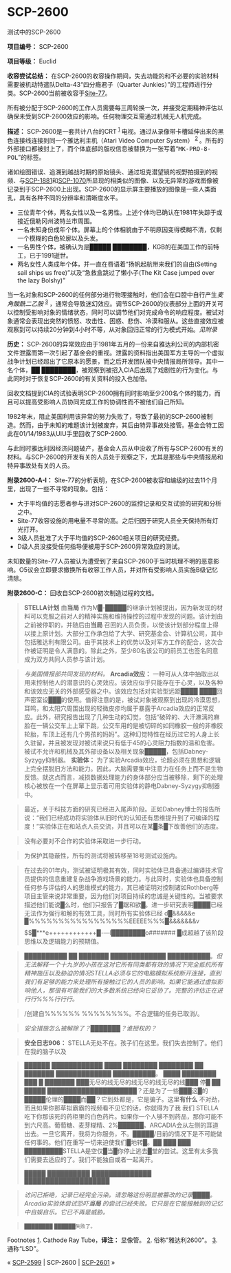 # SCP-2600
                        




测试中的SCP-2600



**项目编号：** SCP-2600

**项目等级：** Euclid

**收容尝试总结：** 在SCP-2600的收容操作期间，失去功能的和不必要的实验材料需要被机动特遣队Delta-43“四分瘾君子（Quarter Junkies）”的工程师进行分类。SCP-2600当前被收容于[Site-77](/secure-facilities-locations#toc19)。

所有被分配于SCP-2600的工作人员需要每三周轮换一次，并接受定期精神评估以确保未受到SCP-2600效应的影响。任何物理交互需通过机械无人机完成。

**描述：** SCP-2600是一套共计八台的CRT<sup class='footnoteref'>
 <a shape='rect' class='footnoteref' id='footnoteref-1' href='javascript:;' onclick='WIKIDOT.page.utils.scrollToReference(&apos;footnote-1&apos;)'>1</a>
</sup>电视。通过从录像带卡槽延伸出来的黑色连接线连接到同一个雅达利主机（Atari Video Computer System）<sup class='footnoteref'>
 <a shape='rect' class='footnoteref' id='footnoteref-2' href='javascript:;' onclick='WIKIDOT.page.utils.scrollToReference(&apos;footnote-2&apos;)'>2</a>
</sup>。所有的外部接口都被封上了，而个体底部的版权信息被替换为一张写着“<tt>MK-PRO-8-POL</tt>”的标签。

诸如绘图错误、追溯到越战时期的原始镜头、通过坦克潜望镜的视野拍摄到的视频、与[SCP-1881](/scp-1881)和[SCP-1070](/scp-1070)所显现的相类似的图像、以及无异常的游戏图像被记录到于SCP-2600上出现。SCP-2600的显示屏主要播放的图像是一些人类面孔，具有各种不同的分辨率和清晰度水平。

- 三位青年个体，两名女性以及一名男性。上述个体均已确认在1981年失踪于或接近俄勒冈州波特兰市周围。
- 一名未知身份成年个体。屏幕上的个体相貌由于不明原因变得模糊不清，仅剩一个模糊的白色轮廓以及头发。
- 一名男性个体，被确认为是█████ ████████，KGB的在美国工作的前特工，已于1991逝世。
- 两名女性人类成年个体，并一直在唇语着“扬帆起航带来我们的自由(Setting sail ships us free)”以及“急救盒跳过了懒小子(The Kit Case jumped over the lazy Bolshy)”

当一名对象和SCP-2600的任何部分进行物理接触时，他们会在口腔中自行产生*麦角酸酰二乙胺* <sup class='footnoteref'>
 <a shape='rect' class='footnoteref' id='footnoteref-3' href='javascript:;' onclick='WIKIDOT.page.utils.scrollToReference(&apos;footnote-3&apos;)'>3</a>
</sup>，通常会导致迷幻效应。调节SCP-2600的仪表部分上面的开关可以控制受影响对象的情绪状态，同时可以调节他们对完成命令的响应程度。被试对象通常会表现出突然的愤怒、攻击性、困惑、悲伤、冷漠和服从。这些直接效应被观察到可以持续20分钟到4小时不等，从对象回归正常的行为模式开始。*见附录* 

**历史：** SCP-2600的异常效应由于1981年五月的一份来自雅达利公司的内部机密文件泄露而第一次引起了基金会的重视。泄露的资料指出美国军方主导的一个虚拟战争计划已经超出了它原本的愿景，而之后开发团队被中央情报局所领导。其中一名个体，██ ████████，被观察到被招入CIA后出现了戏剧性的行为变化。与此同时对于恢复SCP-2600的有关资料的投入也加倍。

回收文档提到CIA的试验表明SCP-2600拥有同时影响至少200名个体的能力，而且可以提高受影响人员协同完成工作的协调性而不被他们自己所知。

1982年末，阻止美国利用该异常的努力失败了，导致了最初的SCP-2600被制造。然而，由于未知的难题该计划被废弃，其后由特异事故处接管。基金会特工因此在01/14/1983从UIU手里回收了SCP-2600.

与此同时雅达利因经济问题破产，基金会人员从中没收了所有与SCP-2600有关的材料。与SCP-2600的开发有关的人员处于观察之下，尤其是那些与中央情报局和特异事故处有关的人员。

**附录2600-A-I：** Site-77的分析表明，在SCP-2600被收容和编级的过去11个月里，出现了一些不寻常的现象。包括：

- 大于平均值的志愿者参与进对SCP-2600的监控记录和交互试验的研究和分析之中。
- Site-77收容设施的用电量不寻常的高。之后归因于研究人员全天保持所有灯光打开。
- 3级人员批准了大于平均值的SCP-2600相关项目的研究经费。
- D级人员没接受任何指导便被用于SCP-2600异常效应的测试。

未知数量的Site-77人员被认为遭受到了来自SCP-2600于当时机理不明的恶意影响。O5议会立即要求撤换所有收容工作人员，并对所有受影响人员实施B级记忆清除。

**附录2600-C：** 回收自SCP-2600初次制造过程的文档。


> **STELLA计划** 由**当局** 作为M█-█████的继承计划被提出，因为新发现的材料可以克服之前对人的精神实施和维持操控的过程中发现的问题。该计划由之前被停职的，并随后由**当局** 召回的人员负责，以使该计划部分程度上得以接上原计划。大部分工作承包给了大学、研究基金会、计算机公司，其中包括雅达利有限公司。由于其技术上的优势以及对军方工作的配合，这次合作被证明是令人满意的。除此之外，至少80名该公司的前员工也签名同意成为双方共同人员参与该计划。
> 


> *与美国情报部共同发现的材料。* 
**Arcadia效应：** 一种可从人体中抽取出以用来控制他人的潜意识的心灵效应。该效应似乎只能存在于心灵，以及各种和该效应无关的外部感受器之中。该效应包括对实验型远距████ ████回声密室设███的使用。值得注意的是，被试对象被观察到出现的冷漠思想，耳鸣，和太阳穴周围出现的轻微皮疹均属于暴露于Arcadia效应的正常反应。此外，研究报告出现了几种生动的幻觉，包括“破碎的、大汗淋漓的麻脸在一辆公交车上上窜下跳，公交车用的是被切碎的如同橡胶一般的非橡胶轮胎，车顶上还有几个男孩的妈妈”。这种幻觉特性在经历过它的人身上长久驻留，并且被发现对被试来说只有低于45的心灵阻力指数的温和危害。被试不允许和机械及其外部设备以及相关现象█████，包括Dabney-Syzygy抑制器。
**实验体：** 为了实验Arcadia效应，论题必须在思想和逻辑上完全摆脱旧方法和能力。因此，大脑需要集中注意力在任务上而不是生物反馈。就这点而言，减损数据处理能力的身体部分应当被移除，剩下的处理核心被放在一个在屏幕上显示着可用实验体的静电Dabney-Syzygy抑制器中。
> 


> 最近，关于科技方面的研究已经进入尾声阶段。正如Dabney博士的报告所说：“我们已经成功将实验体从旧时代的认知还有思维提升到了可编译的程度！”实验体正在和站点人员交流，并且可以在某█条█下改善他们的态度。
> 


> 没有必要对不合作的实验体采取进一步行动。
> 


> 为保护其隐蔽性，所有的测试将被转移至18号测试设施内。
> 


> 在过去的01年内，测试被证明极其有效，同时实验体已具备通过编译技术官员提供的信息重建复杂战争游戏场景的能力。与此同时，实验体也具备控制任何参与评估的人的思维模式的能力，其已被证明对控制诸如Rothberg等项目主管来说非常重要，因为他们对项目持续的忠诚是关键性的。当被要求描述他们能说█么时，他们只报告了█踞和欲█。进一步研究表明████已经无法作为强行和解的有效工具，同时所有实验体已经
d█&&&&&e █%%%%%%%%%%%%%%%%%EEEEE%%%█&&&&&&&v$$$$$$$$$$█***e++++++++++++█-—l████████o####### █成超越了该阶段思维以及逻辑能力的预期值。
> 


> ██████████ ██ ███████ █████████████ ██████████。*但无法解释一个十九岁的小孩在这对它所有同类都有效的情况下完全抵抗所有精神施压以及胁迫的情况STELLA必须与它的电脑模拟系统断开连接，直到我们有足够的能力来处理所有接触过它的人员的影响。如果它能通过虚拟影响他人，那很有可能我们的大多数系统已经向它妥协了。完整的评估正在进行行%%%行行行。* 
> 


> /创建自%%%%%% %%%%%%%%。不合逻辑的任务已取消/。
> 


> *安全措施怎么被解除了？███████？谁授权的？* 
> 


> **安全日志906：**  STELLA无处不在。孩子们在这里。我们失去控制了。他们在我的脑子以及
> 


> ██████ ████████████ ████ ████████ ████████ ██ ███████ █████████████ ██████████。 ████ ████████ ███ █ ███████ ███无尽的线无尽的线无尽的线无尽的线███ 停█ ██ █████ █████████████████████？还是为了一些███这█的█████伦理的████而██？它到处都是，它是骗子。这里**有什么** 不对劲，而且如果你那草拟霸霸的视频看不见它的话，你就得为了我 我们 STELLA吃下你那该死的药柜里的白色药片。如果你一个人够不到药品，那你可能不到六尺高。葡萄糖、麦芽糊精、2%██████。ARCADIA会从左侧的耳道出去。一旦它离开，我将为你服务，不。█████/目前的情况下是不可能做任何事的。他们在重写一切来迫使我们█地转█。██ ███ ███ █████████STELLA是空仅█当█你停止逃去█堂的尝试。这里有太多我们需要去适应的了。我们不能独自或者一起离开。
> 
> █████ ██████████ ██████████████ ████████████████████
> 


> *访问已拒绝，记录已经完全污染。请忽略这份明显被篡改的记录████。Arcadia实验体尝试恐吓**当局** 的尝试已经失败。它只是在它能接触到的记忆中自娱自乐。它已不再是威胁。* 
> 


> <sub>&#9608;&#9608;&#9608;&#9608;&#9608;&#9608;&#9608;&#9608; &#9608;&#9608;&#9608;&#9608;&#9608;&#9608;&#22833;&#36133;&#20102;&#12290;</sub>
> 


Footnotes
<a shape='rect' href='javascript:;' onclick='WIKIDOT.page.utils.scrollToReference(&apos;footnoteref-1&apos;)'>1</a>. Cathode Ray Tube，**译注：** 显像管。
<a shape='rect' href='javascript:;' onclick='WIKIDOT.page.utils.scrollToReference(&apos;footnoteref-2&apos;)'>2</a>. 俗称"雅达利2600"。
<a shape='rect' href='javascript:;' onclick='WIKIDOT.page.utils.scrollToReference(&apos;footnoteref-3&apos;)'>3</a>. 通称“LSD”。



« [SCP-2599](/scp-2599) | SCP-2600 | <a shape='rect' class='newpage' href='/scp-2601'>SCP-2601</a> »





                    